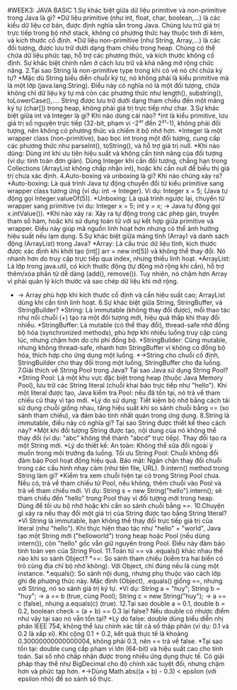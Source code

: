 #WEEK3: JAVA BASIC
1.Sự khác biệt giữa dữ liệu primitive và non-primitive trong Java là gì?
*Dữ liệu primitive (như int, float, char, boolean,...) là các kiểu dữ liệu cơ bản, được định nghĩa sẵn trong Java. Chúng lưu trữ giá trị trực tiếp trong bộ nhớ stack, không có phương thức hay thuộc tính đi kèm, và kích thước cố định.
*Dữ liệu non-primitive (như String, Array,...) là các đối tượng, được lưu trữ dưới dạng tham chiếu trong heap. Chúng có thể chứa dữ liệu phức tạp, hỗ trợ các phương thức, và kích thước không cố định. Sự khác biệt chính nằm ở cách lưu trữ và khả năng mở rộng chức năng.
2.Tại sao String là non-primitive type trong khi có vẻ nó chỉ chứa ký tự?
*Mặc dù String biểu diễn chuỗi ký tự, nó không phải là kiểu primitive mà là một lớp (java.lang.String). Điều này có nghĩa nó là một đối tượng, chứa không chỉ dữ liệu ký tự mà còn các phương thức như length(), substring(), toLowerCase(),.... String được lưu trữ dưới dạng tham chiếu đến một mảng ký tự (char[]) trong heap, không phải giá trị trực tiếp như char.
3.Sự khác biệt giữa int và Integer là gì? Khi nào dùng cái nào?
*int là kiểu primitive, lưu giá trị số nguyên trực tiếp (32-bit, phạm vi -2³¹ đến 2³¹-1), không phải đối tượng, nên không có phương thức và chiếm ít bộ nhớ hơn.
*Integer là một wrapper class (non-primitive), bao bọc int trong một đối tượng, cung cấp các phương thức như parseInt(), toString(), và hỗ trợ giá trị null.
*Khi nào dùng: Dùng int khi ưu tiên hiệu suất và không cần tính năng của đối tượng (ví dụ: tính toán đơn giản). Dùng Integer khi cần đối tượng, chẳng hạn trong Collections (ArrayList<Integer> không chấp nhận int), hoặc khi cần null để biểu thị giá trị chưa xác định.
4.Auto-boxing và unboxing là gì? Khi nào chúng xảy ra?
*Auto-boxing: Là quá trình Java tự động chuyển đổi từ kiểu primitive sang wrapper class tương ứng (ví dụ: int → Integer). Ví dụ: Integer x = 5; (Java tự động gọi Integer.valueOf(5)).
*Unboxing: Là quá trình ngược lại, chuyển từ wrapper sang primitive (ví dụ: Integer x = 5; int y = x; → Java tự động gọi x.intValue()).
*Khi nào xảy ra: Xảy ra tự động trong các phép gán, truyền tham số hàm, hoặc khi sử dụng toán tử với sự kết hợp giữa primitive và wrapper. Điều này giúp mã nguồn linh hoạt hơn nhưng có thể ảnh hưởng hiệu suất nếu lạm dụng.
5.Sự khác biệt giữa mảng tĩnh (Array) và danh sách động (ArrayList) trong Java?
*Array: Là cấu trúc dữ liệu tĩnh, kích thước được xác định khi khởi tạo (int[] arr = new int[5]) và không thể thay đổi. Nó nhanh hơn do truy cập trực tiếp qua index, nhưng thiếu linh hoạt.
*ArrayList: Là lớp trong java.util, có kích thước động (tự động mở rộng khi cần), hỗ trợ thêm/xóa phần tử dễ dàng (add(), remove()). Tuy nhiên, nó chậm hơn Array vì phải quản lý kích thước và sao chép dữ liệu khi mở rộng.
* -> Array phù hợp khi kích thước cố định và cần hiệu suất cao; ArrayList dùng khi cần tính linh hoạt.
6.Sự khác biệt giữa String, StringBuffer, và StringBuilder?
*String: Là immutable (không thay đổi được), mỗi thao tác như nối chuỗi (+) tạo ra một đối tượng mới, hiệu quả thấp khi thay đổi nhiều.
*StringBuffer: Là mutable (có thể thay đổi), thread-safe nhờ đồng bộ hóa (synchronized methods), phù hợp khi nhiều luồng truy cập cùng lúc, nhưng chậm hơn do chi phí đồng bộ.
*StringBuilder: Cũng mutable, nhưng không thread-safe, nhanh hơn StringBuffer vì không có đồng bộ hóa, thích hợp cho ứng dụng một luồng.
*->String cho chuỗi cố định, StringBuilder cho thay đổi trong một luồng, StringBuffer cho đa luồng.
7.Giải thích về String Pool trong Java? Tại sao Java sử dụng String Pool?
*String Pool: Là một khu vực đặc biệt trong heap (thuộc Java Memory Pool), lưu trữ các String literal (chuỗi khai báo trực tiếp như "hello"). Khi một literal được tạo, Java kiểm tra Pool: nếu đã tồn tại, nó trả về tham chiếu cũ thay vì tạo mới.
*Lý do sử dụng: Tiết kiệm bộ nhớ bằng cách tái sử dụng chuỗi giống nhau, tăng hiệu suất khi so sánh chuỗi bằng == (so sánh tham chiếu), và đảm bảo tính nhất quán trong ứng dụng.
8.String là immutable, điều này có nghĩa gì? Tại sao String được thiết kế theo cách này?
*Một khi đối tượng String được tạo, nội dung của nó không thể thay đổi (ví dụ: "abc" không thể thành "abcd" trực tiếp). Thay đổi tạo ra một String mới.
*Lý do thiết kế:
An toàn: Không thể sửa đổi ngoài ý muốn trong môi trường đa luồng.
Tối ưu String Pool: Chuỗi không đổi đảm bảo Pool hoạt động hiệu quả.
Bảo mật: Ngăn chặn thay đổi chuỗi trong các cấu hình nhạy cảm (như tên file, URL).
9.intern() method trong String làm gì?
*Kiểm tra xem chuỗi hiện tại có trong String Pool chưa. Nếu có, trả về tham chiếu từ Pool, nếu không, thêm chuỗi vào Pool và trả về tham chiếu mới. Ví dụ: String s = new String("hello").intern(); sẽ tham chiếu đến "hello" trong Pool thay vì đối tượng mới trong heap. Dùng để tối ưu bộ nhớ hoặc khi cần so sánh chuỗi bằng ==.
10.Chuyện gì xảy ra nếu thay đổi một giá trị của String được tạo bằng String literal?
*Vì String là immutable, bạn không thể thay đổi trực tiếp giá trị của literal (như "hello"). Khi thực hiện thao tác như "hello" + "world", Java tạo một String mới ("helloworld") trong heap hoặc Pool (nếu dùng intern()), còn "hello" gốc vẫn giữ nguyên trong Pool. Điều này đảm bảo tính toàn vẹn của String Pool.
11.Toán tử == và .equals() khác nhau thế nào khi so sánh Object?
*==: So sánh tham chiếu (kiểm tra hai biến có trỏ cùng địa chỉ bộ nhớ không). Với Object, chỉ đúng nếu là cùng một instance.
*.equals(): So sánh nội dung, nhưng phụ thuộc vào cách lớp ghi đè phương thức này. Mặc định (Object), .equals() giống ==, nhưng với String, nó so sánh giá trị ký tự.
*Ví dụ: String a = "huy"; String b = "huy"; → a == b (true, cùng Pool); String c = new String("huy"); → a == c (false), nhưng a.equals(c) (true).
12.Tại sao double a = 0.1, double b = 0.2, boolean check = (a + b) == 0.3 lại false? Nếu double có nhược điểm như vậy tại sao nó vẫn tồn tại?
*Lý do false: double dùng biểu diễn nhị phân IEEE 754, không thể lưu chính xác tất cả số thập phân (ví dụ: 0.1 và 0.2 là xấp xỉ). Khi cộng 0.1 + 0.2, kết quả thực tế là khoảng 0.30000000000000004, không phải 0.3, nên == trả về false.
*Tại sao tồn tại:
double cung cấp phạm vi lớn (64-bit) và hiệu suất cao cho tính toán.
Sai số nhỏ chấp nhận được trong nhiều ứng dụng thực tế.
Có giải pháp thay thế như BigDecimal cho độ chính xác tuyệt đối, nhưng chậm hơn và phức tạp hơn.
*->Dùng Math.abs((a + b) - 0.3) < epsilon (với epsilon nhỏ) để so sánh số thực.